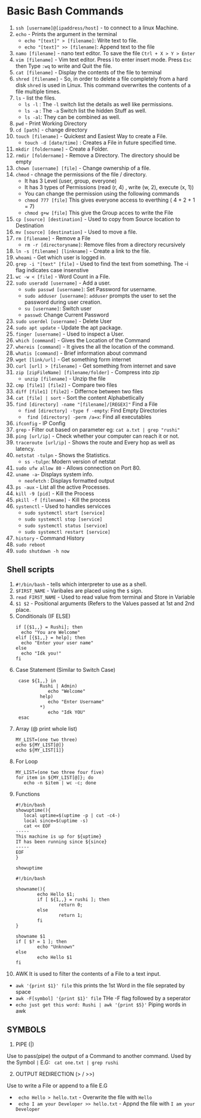# Basic Bash Commands
1. `ssh [username]@[ipaddress/host]` - to connect to a linux Machine.
2. `echo` - Prints the argument in the terminal
   - `echo "[text]" > [filename]`: Write text to file.
   - `echo "[text]" >> [filename]`: Append text to the file
3. `namo [filename]` - nano text editor. To save the file `Ctrl + X > Y > Enter`
4. `vim [filename]` - Vim text editor. Press i to enter insert mode. Press `Esc` then Type `:wq` to write and Quit the file.
5. `cat [filename]` - Display the contents of the file to terminal
6. `shred [filename]` - So, in order to delete a file completely from a hard disk `shred` is used in Linux. This command overwrites the contents of a file multiple times. 
7. `ls` - list the files.
   - `ls -l` : The `-l` switch list the details as well like permissions.
   - `ls -a` : The `-a` Switch list the hidden Stuff as well.
   - `ls -al`: They can be combined as well.
8. `pwd` - Print Working Directory
9. `cd [path]` - change directory
10. `touch [filename]` - Quickest and Easiest Way to create a File.
    - `touch -d [date/time]` : Creates a File in future specified time.
11. `mkdir [foldername]` - Create a Folder.
12. `rmdir [foldername]` - Remove a Directory. The directory should be empty
13. `chown [username] [file]` - Change ownership of a file. 
15. `chmod` - chnage the permissions of the file / directory.
    - It has 3 Level (user, group, everyone)
    - It has 3 types of Permissions (read (r, 4) , write (w, 2), execute (x, 1))
    - You can change the permission using the following commands
    - `chmod 777 [file]` This gives everyone access to everthing ( 4 + 2 + 1 = 7)
    - `chmod g+w [file]` This give the Group acces to write the File
16. `cp [source] [destination]` - Used to copy from Source location to Destination
17. `mv [source] [destination]` - Used to move a file.
18. `rm [filename]` - Remove a File
     - `rm -r [directoryname]`: Remove files from a directory recursively
19. `ln -s [filename] [linkname]` - Create a link to the file.
20. `whoami` - Get which user is logged in.
21. `grep -i "[text" [file]` - Used to find the text from something. The -i flag indicates case insenstive
22.  `wc -w < [file]` - Word Count in a File.
23.  `sudo useradd [username]` - Add a user.
     - `sudo passwd [username]`: Set Password for username.
     - `sudo adduser [username]`: `adduser` prompts the user to set the password during user creation.
     - `su [username]`: Switch user
     - `passwd`: Change Current Password
24. `sudo userdel [username]` - Delete User
25. `sudo apt update` - Update the apt package.
26. `finger [username]` - Used to inspect a User.
27. `which [command]` - Gives the Location of the Command
28. `whereis [command]` - It gives the all the location of the command.
29. `whatis [command]` - Brief information about command
30. `wget [link/url]` - Get something form internet
31. `curl [url] > [filename]` - Get something from internet and save
32. `zip [zipFileName] [filename/folder]` - Compress into zip
    - `unzip [filename]` - Unzip the file
33. `cmp [file1] [file2]` - Compare two files
34. `diff [file1] [file2]` - Differnce between two files
35. `cat [file] | sort` - Sort the content Alphabetlically
36. `find [directory] -name "[filename]/[REGEX]"` Find a File
     - `find [directory] -type f -empty`: Find Empty Directories
     - ` find [directory] -perm /a=x`: Find all executables
37. `ifconfig` - IP Config
38. `grep` - Filter out based on parameter
    eg: `cat a.txt | grep "rushi"`
39. `ping [url/ip]` - Check whether your computer can reach it or not.
40. `traceroute [url/ip]` - Shows the route and Every hop as well as latency.
41. `netstat -tulpn` - Shows the Statistics.
    - `ss -tulpn`: Modern version of netstat
42. `sudo ufw allow 80` - Allows connection on Port 80.
43. `uname -a`- Displays system info.
    - `neofetch` : Displays formatted output
44. `ps -aux` - List all the active Processes.
45. `kill -9 [pid]` - Kill the Process
46. `pkill -f [filename]` - Kill the process
47. `systenctl` - Used to handles servicces
     - `sudo systemctl start [service]`
     - `sudo systemctl stop [service]`
     - `sudo systemctl status [service]`
     - `sudo systemctl restart [service]`
48. `history` - Command History
49. `sudo reboot`
50. `sudo shutdown -h now`



## Shell scripts
1. `#!/bin/bash` - tells which interpreter to use as a shell.
2. `$FIRST_NAME` -  Varibales are placed using the `$` sign.
3. `read FIRST_NAME` - Used to read value from terminal and Store in Variable
4. `$1 $2` - Positional arguments (Refers to the Values passed at 1st and 2nd place.
5. Conditionals (IF ELSE)
    ```shell
   if [{$1,,} = Rushi]; then
      echo "You are Welcome"
   elif [{$1,,} = help]; then
      echo "Enter your user name"
   else
      echo "Idk you!"
   fi
   ```
6. Case Statement (Similar to Switch Case)
   ```shell
    case ${1,,} in
            Rushi | Admin)
               echo "Welcome"
            help)
               echo "Enter Username"
            *)
               echo "Idk YOU"
    esac
   ```
7. Array (@ print whole list)
   ```shell
   MY_LIST=(one two three)
   echo ${MY_LIST[@]}
   echo ${MY_LIST[1]}
   ``` 
8. For Loop
   ```shell
   MY_LIST=(one two three four five)
   for item in ${MY_LIST[@]}; do
      echo -n $item | wc -c; done
   ```
7. Functions
   ```shell
   #!/bin/bash
   showuptime(){
      local uptime=$(uptime -p | cut -c4-)
      local since=$(uptime -s)
      cat << EOF
   -----
   This machine is up for ${uptime}
   IT has been running since ${since}
   -----
   EOF
   }

   showuptime
   ```
   ```shell
   #!/bin/bash

   showname(){
           echo Hello $1;
           if [ ${1,,} = rushi ]; then
                   return 0;
           else
                   return 1;
           fi
   }
   
   showname $1
   if [ $? = 1 ]; then
           echo "Unknown"
   else
           echo Hello $1
   fi
   ```
8. AWK
It is used to filter the contents of a File to a text input.
- ```awk '{print $1}' file``` this prints the 1st Word in the file seprated by space
- ```awk -F[symbol] '{print $1}' file``` THe -F flag followed by a seperator
- ``` echo just get this word: Rushi | awk '{print $5}' ``` Piping words in awk            
 
## SYMBOLS
1. PIPE (|)

Use to pass(pipe) the output of a Command to another command. Used by the Symbol `|`
E.G: ``` cat one.txt | grep rushi```

2. OUTPUT REDIRECTION (> / >>)

Use to write a File or append to a file
E.G
- ``` echo Hello > hello.txt``` -  Overwrite the file with `Hello`
- ``` echo I am your Developer >> hello.txt``` -  Appnd the file with `I am your Developer`
